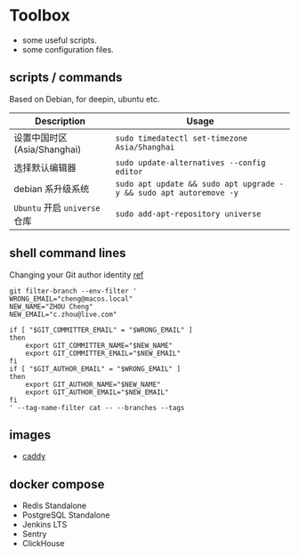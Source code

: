 Toolbox
===

* some useful scripts.
* some configuration files.

scripts / commands
---

Based on Debian, for deepin, ubuntu etc.

| Description                       |  Usage                                                                                                                                                                                               |
|-----------------------------------------------------------------------------------------------------------------|-----------------------------------------------------------------------------------------------------------------------------------------------------------------------------------------------------|
| 设置中国时区(Asia/Shanghai)                                                                                                 | `sudo timedatectl set-timezone Asia/Shanghai`                                                                                                                                                       |
| 选择默认编辑器                                                                                                               | `sudo update-alternatives --config editor`                                                                                                                                                          |
| debian 系升级系统                                                                                                         | `sudo apt update && sudo apt upgrade -y && sudo apt autoremove -y`                                                                                                                                  |
| `Ubuntu` 开启 `universe` 仓库                                                                                            | `sudo add-apt-repository universe`                                                                                                                                                                  |

shell command lines
---

Changing your Git author identity [ref](https://www.git-tower.com/learn/git/faq/change-author-name-email)

```shell
git filter-branch --env-filter '
WRONG_EMAIL="cheng@macos.local"
NEW_NAME="ZHOU Cheng"
NEW_EMAIL="c.zhou@live.com"

if [ "$GIT_COMMITTER_EMAIL" = "$WRONG_EMAIL" ]
then
    export GIT_COMMITTER_NAME="$NEW_NAME"
    export GIT_COMMITTER_EMAIL="$NEW_EMAIL"
fi
if [ "$GIT_AUTHOR_EMAIL" = "$WRONG_EMAIL" ]
then
    export GIT_AUTHOR_NAME="$NEW_NAME"
    export GIT_AUTHOR_EMAIL="$NEW_EMAIL"
fi
' --tag-name-filter cat -- --branches --tags
```

images
---

* [caddy](https://hub.docker.com/_/caddy)

docker compose
---

* Redis Standalone
* PostgreSQL Standalone
* Jenkins LTS
* Sentry
* ClickHouse
